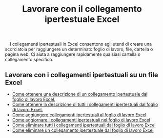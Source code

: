 ﻿---
title: Lavorare con il collegamento ipertestuale Excel
second_title: Aspose.Cells Cloud Documen
type: docs
linktitle: Collegamento ipertestuale
url: /it/hyperlinks/
aliases: [/working-with-hyperlinks/,/working-with-hyperlink/]
keywords: REST API, hyperlinks, spreadsheets, exce
description: "Cells.Cloud API per Excel opera: lavorare con collegamenti ipertestuali su un file Excel"
weight: 100
kwords: Excel, Office Cloud, REST API, Foglio di calcolo, PDF, CSV, Json, Markdown, Collegamenti ipertestuali
---
&nbsp;&nbsp;&nbsp;&nbsp;I collegamenti ipertestuali in Excel consentono agli utenti di creare una scorciatoia per raggiungere un determinato foglio di lavoro, file, cartella o pagina web. Ci aiuta a raggiungere rapidamente qualsiasi cartella o collegamento specifico.

## Lavorare con i collegamenti ipertestuali su un file Excel

- [Come ottenere una descrizione di un collegamento ipertestuale dal foglio di lavoro Excel.](/cells/it/hyperlinks/get/)
- [Come ottenere la descrizione di tutti i collegamenti ipertestuali dal foglio di lavoro Excel.](/cells/it/hyperlinks/get-all/)
- [Come aggiungere collegamenti ipertestuali al foglio di lavoro Excel](/cells/it/hyperlinks/add/)
- [Come aggiornare i collegamenti ipertestuali nel foglio di lavoro Excel](/cells/it/hyperlinks/update/)
- [Come eliminare tutti i collegamenti ipertestuali dal foglio di lavoro Excel](/cells/it//hyperlinks/clear/)
- [Come eliminare un collegamento ipertestuale dal foglio di lavoro Excel](/cells/it//hyperlinks/delete/)
